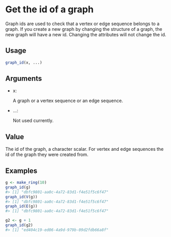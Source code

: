 # Get the id of a graph

Graph ids are used to check that a vertex or edge sequence belongs to a
graph. If you create a new graph by changing the structure of a graph,
the new graph will have a new id. Changing the attributes will not
change the id.

## Usage

``` r
graph_id(x, ...)
```

## Arguments

- x:

  A graph or a vertex sequence or an edge sequence.

- ...:

  Not used currently.

## Value

The id of the graph, a character scalar. For vertex and edge sequences
the id of the graph they were created from.

## Examples

``` r
g <- make_ring(10)
graph_id(g)
#> [1] "dbfc9801-aa0c-4a72-83d1-f4e51f5c6f47"
graph_id(V(g))
#> [1] "dbfc9801-aa0c-4a72-83d1-f4e51f5c6f47"
graph_id(E(g))
#> [1] "dbfc9801-aa0c-4a72-83d1-f4e51f5c6f47"

g2 <- g + 1
graph_id(g2)
#> [1] "ed404c19-ed06-4a9d-979b-09d2fdb66a8f"
```
